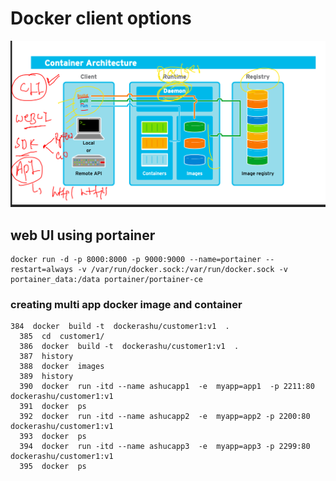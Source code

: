 # Docker client options 

<img src="cli.png">

## web UI using portainer

```
docker run -d -p 8000:8000 -p 9000:9000 --name=portainer --restart=always -v /var/run/docker.sock:/var/run/docker.sock -v portainer_data:/data portainer/portainer-ce

```


### creating  multi app docker image and container 

```
384  docker  build -t  dockerashu/customer1:v1  . 
  385  cd  customer1/
  386  docker  build -t  dockerashu/customer1:v1  . 
  387  history 
  388  docker  images
  389  history 
  390  docker  run -itd --name ashucapp1  -e  myapp=app1  -p 2211:80  dockerashu/customer1:v1 
  391  docker  ps
  392  docker  run -itd --name ashucapp2  -e  myapp=app2 -p 2200:80  dockerashu/customer1:v1 
  393  docker  ps
  394  docker  run -itd --name ashucapp3  -e  myapp=app3 -p 2299:80  dockerashu/customer1:v1 
  395  docker  ps
  
  ```
  
  
